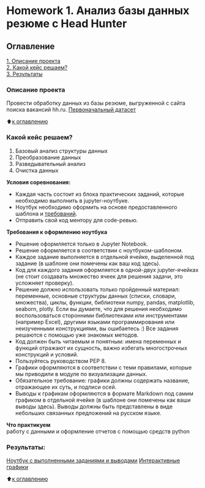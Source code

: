 # Homework 1. Анализ базы данных резюме c Head Hunter

## Оглавление  
[1. Описание проекта](https://github.com/Anton-27/study_data_science/blob/main/Project_1/README.md#Описание-проекта)  
[2. Какой кейс решаем?](https://github.com/Anton-27/study_data_science/blob/main/Project_1/README.md#Какой-кейс-решаем)  
[3. Результаты](https://github.com/Anton-27/study_data_science/blob/main/Project_1/README.md#Результаты)    


### Описание проекта    
Провести обработку данных из базы резюме, выгруженной с сайта поиска вакансий hh.ru.
[Первоначальный датасет](https://drive.google.com/file/d/1e_tVXA6SoKQvGydG95UQPYnwT8eIK-3W/view?usp=sharing)

:arrow_up:[к оглавлению](https://github.com/Anton-27/study_data_science/blob/main/Project_1/README.md#Оглавление)


### Какой кейс решаем?    
1. Базовый анализ структуры данных
2. Преобразование данных
3. Разведывательный анализ
4. Очистка данных

**Условия соревнования:**  
- Каждая часть состоит из блока практических заданий, которые необходимо выполнить в jupyter-ноутбуке.
- Ноутбук необходимо оформить на основе предоставленного шаблона и [требований](https://github.com/Anton-27/study_data_science/blob/main/Project_1/README.md#Требования-к-оформлению-ноутбука).
- Отправить свой код ментору для code-ревью. 

**Требования к оформлению ноутбука**     
- Решение оформляется только в Jupyter Notebook.
- Решение оформляется в соответствии с ноутбуком-шаблоном.
- Каждое задание выполняется в отдельной ячейке, выделенной под задание (в шаблоне они помечены как ваш код здесь).
- Код для каждого задания оформляется в одной-двух jupyter-ячейках (не стоит создавать множество ячеек для решения задачи, это усложняет проверку).
- Решение должно использовать только пройденный материал: переменные, основные структуры данных (списки, словари, множества), циклы, функции, библиотеки numpy, pandas, matplotlib, seaborn, plotly. Если вы думаете, что для решения необходимо воспользоваться сторонними библиотеками или инструментами (например Excel), другими языками программирования или неизученными конструкциями, вы ошибаетесь :) Все задания решаются с помощью уже знакомых методов.
- Код должен быть читаемым и понятным: имена переменных и функций отражают их сущность, важно избегать многострочных конструкций и условий.
- Пользуйтесь руководством PEP 8.
- Графики оформляются в соответствии с теми правилами, которые мы приводили в модуле по визуализации данных.
- Обязательное требование: графики должны содержать название, отражающее их суть, и подписи осей.
- Выводы к графикам оформляются в формате Markdown под самим графиком в отдельной ячейке (в шаблоне они помечены как ваши выводы здесь). Выводы должны быть представлены в виде небольших связанных предложений на русском языке.

**Что практикуем**     
работу с данными и оформление отчетов с помощью средств python 

### Результаты:  
[Ноутбук с выполненными заданиями и выводами](https://github.com/Anton-27/study_data_science/blob/main/Project_1/%D0%9D%D0%BE%D1%83%D1%82%D0%B1%D1%83%D0%BA%20Project%201.ipynb)
[Интерактивные графики](https://drive.google.com/file/d/1G_ihBATUecfH2y6w4GyDlCAIfCNkLBAc/view?usp=sharing)

:arrow_up:[к оглавлению](https://github.com/Anton-27/study_data_science/blob/main/Project_1/README.md#Оглавление)